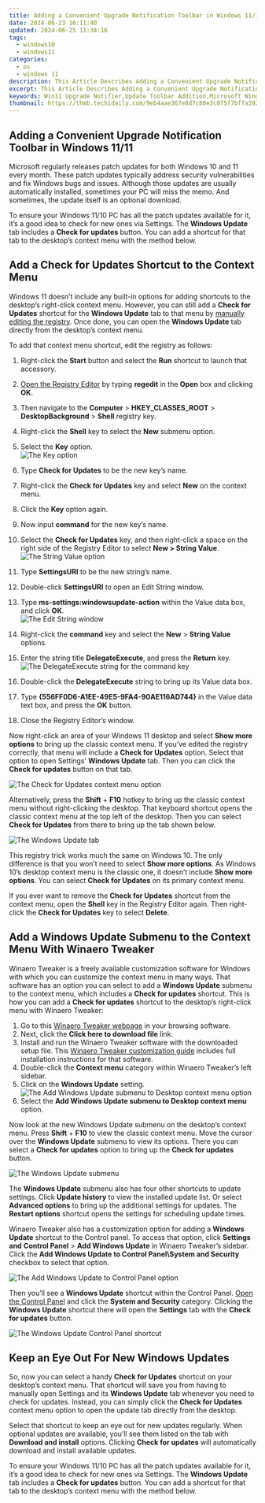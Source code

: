 ```yaml
---
title: Adding a Convenient Upgrade Notification Toolbar in Windows 11/11
date: 2024-06-23 16:11:40
updated: 2024-06-25 11:34:16
tags:
  - windows10
  - windows11
categories:
  - os
  - windows 11
description: This Article Describes Adding a Convenient Upgrade Notification Toolbar in Windows 11/11
excerpt: This Article Describes Adding a Convenient Upgrade Notification Toolbar in Windows 11/11
keywords: Win11 Upgrade Notifier,Update Toolbar Addition,Microsoft Windows Alerts,New Windows Toolbar Feature,Easy Upgrades in Windows 11,Notification Toolbar in Windows,Enhance Windows 11 UI
thumbnail: https://thmb.techidaily.com/9eb4aae367e8d7c80e3c075f7bffa3926b7f3e2ef755ab623092abbe72eca2c0.jpg
---
```


## Adding a Convenient Upgrade Notification Toolbar in Windows 11/11

 Microsoft regularly releases patch updates for both Windows 10 and 11 every month. These patch updates typically address security vulnerabilities and fix Windows bugs and issues. Although those updates are usually automatically installed, sometimes your PC will miss the memo. And sometimes, the update itself is an optional download.

 To ensure your Windows 11/10 PC has all the patch updates available for it, it’s a good idea to check for new ones via Settings. The **Windows Update** tab includes a **Check for updates** button. You can add a shortcut for that tab to the desktop’s context menu with the method below.

## Add a Check for Updates Shortcut to the Context Menu

 Windows 11 doesn’t include any built-in options for adding shortcuts to the desktop’s right-click context menu. However, you can still add a **Check for Updates** shortcut for the **Windows Update** tab to that menu by [manually editing the registry](https://www.makeuseof.com/tag/what-is-the-windows-registry-editor-and-how-do-i-use-it-makeuseof-explains/). Once done, you can open the **Windows Update** tab directly from the desktop’s context menu.

 To add that context menu shortcut, edit the registry as follows:

1. Right-click the **Start** button and select the **Run** shortcut to launch that accessory.
2. [Open the Registry Editor](https://www.makeuseof.com/windows-11-open-registry-editor/) by typing **regedit** in the **Open** box and clicking **OK**.
3. Then navigate to the **Computer** \> **HKEY\_CLASSES\_ROOT** \> **DesktopBackground** \> **Shell** registry key.
4. Right-click the **Shell** key to select the **New** submenu option.
5. Select the **Key** option.  
![The Key option](https://static1.makeuseofimages.com/wordpress/wp-content/uploads/2021/11/key-option.png)

1. Type **Check for Updates** to be the new key’s name.
2. Right-click the **Check for Updates** key and select **New** on the context menu.
3. Click the **Key** option again.
4. Now input **command** for the new key’s name.
5. Select the **Check for Updates** key, and then right-click a space on the right side of the Registry Editor to select **New > String Value**.  
![The String Value option](https://static1.makeuseofimages.com/wordpress/wp-content/uploads/2021/11/string-value-option.png)

1. Type **SettingsURI** to be the new string’s name.
2. Double-click **SettingsURI** to open an Edit String window.
3. Type **ms-settings:windowsupdate-action** within the Value data box, and click **OK**.  
![The Edit String window](https://static1.makeuseofimages.com/wordpress/wp-content/uploads/2021/11/edit-string-window.png)
4. Right-click the **command** key and select the **New** \> **String Value** options.
5. Enter the string title **DelegateExecute**, and press the **Return** key.  
![The DelegateExecute string for the command key](https://static1.makeuseofimages.com/wordpress/wp-content/uploads/2021/11/delegateexecute_string.png)
6. Double-click the **DelegateExecute** string to bring up its Value data box.
7. Type **{556FF0D6-A1EE-49E5-9FA4-90AE116AD744}** in the Value data text box, and press the **OK** button.
8. Close the Registry Editor’s window.

 Now right-click an area of your Windows 11 desktop and select **Show more options** to bring up the classic context menu. If you’ve edited the registry correctly, that menu will include a **Check for Updates** option. Select that option to open Settings’ **Windows Update** tab. Then you can click the **Check for updates** button on that tab.

![The Check for Updates context menu option](https://static1.makeuseofimages.com/wordpress/wp-content/uploads/2021/11/check-for-updates-context-menu-option.png)

 Alternatively, press the **Shift** + **F10** hotkey to bring up the classic context menu without right-clicking the desktop. That keyboard shortcut opens the classic context menu at the top left of the desktop. Then you can select **Check for Updates** from there to bring up the tab shown below.

![The Windows Update tab](https://static1.makeuseofimages.com/wordpress/wp-content/uploads/2021/11/check_for_updates_button.png)

 This registry trick works much the same on Windows 10\. The only difference is that you won’t need to select **Show more options**. As Windows 10’s desktop context menu is the classic one, it doesn’t include **Show more options**. You can select **Check for Updates** on its primary context menu.

 If you ever want to remove the **Check for Updates** shortcut from the context menu, open the **Shell** key in the Registry Editor again. Then right-click the **Check for Updates** key to select **Delete**.

## Add a Windows Update Submenu to the Context Menu With Winaero Tweaker

 Winaero Tweaker is a freely available customization software for Windows with which you can customize the context menu in many ways. That software has an option you can select to add a **Windows Update** submenu to the context menu, which includes a **Check for updates** shortcut. This is how you can add a **Check for updates** shortcut to the desktop’s right-click menu with Winaero Tweaker:

1. Go to this [Winaero Tweaker webpage](https://winaero.com/download-winaero-tweaker/) in your browsing software.
2. Next, click the **Click here to download file** link.
3. Install and run the Winaero Tweaker software with the downloaded setup file. This [Winaero Tweaker customization guide](https://www.makeuseof.com/windows-11-winaero-tweaker-guide/) includes full installation instructions for that software.
4. Double-click the **Context menu** category within Winaero Tweaker’s left sidebar.
5. Click on the **Windows Update** setting.  
![The Add Windows Update submenu to Desktop context menu option](https://static1.makeuseofimages.com/wordpress/wp-content/uploads/2023/09/the-add-windows-update-to-context-menu-option.jpg)
6. Select the **Add Windows Update submenu to Desktop context menu** option.

 Now look at the new Windows Update submenu on the desktop’s context menu. Press **Shift** \+ **F10** to view the classic context menu. Move the cursor over the **Windows Update** submenu to view its options. There you can select a **Check for updates** option to bring up the **Check for updates** button.

![The Windows Update submenu](https://static1.makeuseofimages.com/wordpress/wp-content/uploads/2023/09/the-windows-update-submenu.jpg)

 The **Windows Update** submenu also has four other shortcuts to update settings. Click **Update history** to view the installed update list. Or select **Advanced options** to bring up the additional settings for updates. The **Restart options** shortcut opens the settings for scheduling update times.

 Winaero Tweaker also has a customization option for adding a **Windows Update** shortcut to the Control panel. To access that option, click **Settings and** **Control Panel** \> **Add Windows Update** in Winaero Tweaker’s sidebar. Click the **Add Windows Update to Control Panel\\System and Security** checkbox to select that option.

![The Add Windows Update to Control Panel option](https://static1.makeuseofimages.com/wordpress/wp-content/uploads/2023/09/the-add-windows-update-to-control-panel-option.jpg)

 Then you’ll see a **Windows Update** shortcut within the Control Panel. [Open the Control Panel](https://www.makeuseof.com/windows-11-open-control-panel/) and click the **System and Security** category. Clicking the **Windows Update** shortcut there will open the **Settings** tab with the **Check for updates** button.

![The Windows Update Control Panel shortcut](https://static1.makeuseofimages.com/wordpress/wp-content/uploads/2023/09/windows-update-in-control-panel.jpg)

## Keep an Eye Out For New Windows Updates

 So, now you can select a handy **Check for Updates** shortcut on your desktop’s context menu. That shortcut will save you from having to manually open Settings and its **Windows Update** tab whenever you need to check for updates. Instead, you can simply click the **Check for Updates** context menu option to open the update tab directly from the desktop.

 Select that shortcut to keep an eye out for new updates regularly. When optional updates are available, you’ll see them listed on the tab with **Download and install** options. Clicking **Check for updates** will automatically download and install available updates.

 To ensure your Windows 11/10 PC has all the patch updates available for it, it’s a good idea to check for new ones via Settings. The **Windows Update** tab includes a **Check for updates** button. You can add a shortcut for that tab to the desktop’s context menu with the method below.

